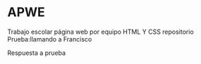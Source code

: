 # APWE
Trabajo escolar página web por equipo HTML Y CSS repositorio
<br>
Prueba:llamando a Francisco

Respuesta a prueba
